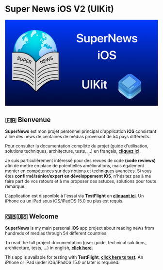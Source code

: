 # Super News iOS V2 (UIKit)

![SuperNewsBanner](SuperNewsUIKitBanner.png)

## 🇫🇷 Bienvenue

**SuperNews** est mon projet personnel principal d'application **iOS** consistant à lire des news de centaines de médias provenant de 54 pays différents.

Pour consulter la documentation complète du projet (guide d'utilisation, solutions techniques, architecture, tests, ...) en français, **[cliquez ici](French/)**.

Je suis particulièrement intéressé pour des revues de code **(code reviews)** afin de mettre en place de potentielles améliorations, mais également monter en compétences sur des notions et techniques avancées. Si vous êtes **confirmé/sénior/expert en développement iOS**, n'hésitez pas à me faire part de vos retours et à me proposer des astuces, solutions pour toute remarque.

L'application est disponible à l'essai via **TestFlight** en **[cliquant ici](https://testflight.apple.com/join/SKj6fn5k)**. Un iPhone ou un iPad sous iOS/iPadOS 15.0 ou plus est requis.

## 🇬🇧🇺🇸 Welcome

**SuperNews** is my main personal **iOS** app project about reading news from hundreds of medias through 54 different countries.

To read the full project documentation (user guide, technical solutions, architecture, tests, ...) in english, **[click here](English/)**.

This app is available for testing with **TestFlight**, **[click here to test](https://testflight.apple.com/join/SKj6fn5k)**. An iPhone or iPad under iOS/iPadOS 15.0 or later is required.